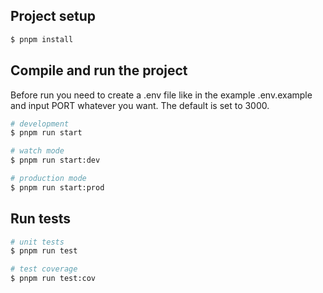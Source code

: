 ## Project setup

```bash
$ pnpm install
```

## Compile and run the project

Before run you need to create a .env file like in the example .env.example and input PORT whatever you want. 
The default is set to 3000.

```bash
# development
$ pnpm run start

# watch mode
$ pnpm run start:dev

# production mode
$ pnpm run start:prod
```

## Run tests

```bash
# unit tests
$ pnpm run test

# test coverage
$ pnpm run test:cov
```